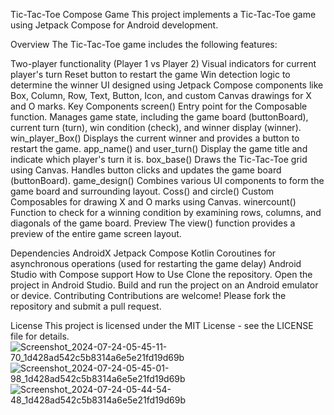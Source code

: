 Tic-Tac-Toe Compose Game
This project implements a Tic-Tac-Toe game using Jetpack Compose for Android development.

Overview
The Tic-Tac-Toe game includes the following features:

Two-player functionality (Player 1 vs Player 2)
Visual indicators for current player's turn
Reset button to restart the game
Win detection logic to determine the winner
UI designed using Jetpack Compose components like Box, Column, Row, Text, Button, Icon, and custom Canvas drawings for X and O marks.
Key Components
screen()
Entry point for the Composable function.
Manages game state, including the game board (buttonBoard), current turn (turn), win condition (check), and winner display (winner).
win_player_Box()
Displays the current winner and provides a button to restart the game.
app_name() and user_turn()
Display the game title and indicate which player's turn it is.
box_base()
Draws the Tic-Tac-Toe grid using Canvas.
Handles button clicks and updates the game board (buttonBoard).
game_design()
Combines various UI components to form the game board and surrounding layout.
Coss() and circle()
Custom Composables for drawing X and O marks using Canvas.
winercount()
Function to check for a winning condition by examining rows, columns, and diagonals of the game board.
Preview
The view() function provides a preview of the entire game screen layout.

Dependencies
AndroidX Jetpack Compose
Kotlin Coroutines for asynchronous operations (used for restarting the game delay)
Android Studio with Compose support
How to Use
Clone the repository.
Open the project in Android Studio.
Build and run the project on an Android emulator or device.
Contributing
Contributions are welcome! Please fork the repository and submit a pull request.

License
This project is licensed under the MIT License - see the LICENSE file for details.
![Screenshot_2024-07-24-05-45-11-70_1d428ad542c5b8314a6e5e21fd19d69b](https://github.com/user-attachments/assets/81912803-8fd4-4ca2-b8c6-d526d5d924f4)
![Screenshot_2024-07-24-05-45-01-98_1d428ad542c5b8314a6e5e21fd19d69b](https://github.com/user-attachments/assets/254e26dc-57ee-403a-9106-c65fc262e0e3)
![Screenshot_2024-07-24-05-44-54-48_1d428ad542c5b8314a6e5e21fd19d69b](https://github.com/user-attachments/assets/5bbd3148-3162-41c2-b364-f62be6da965b)
